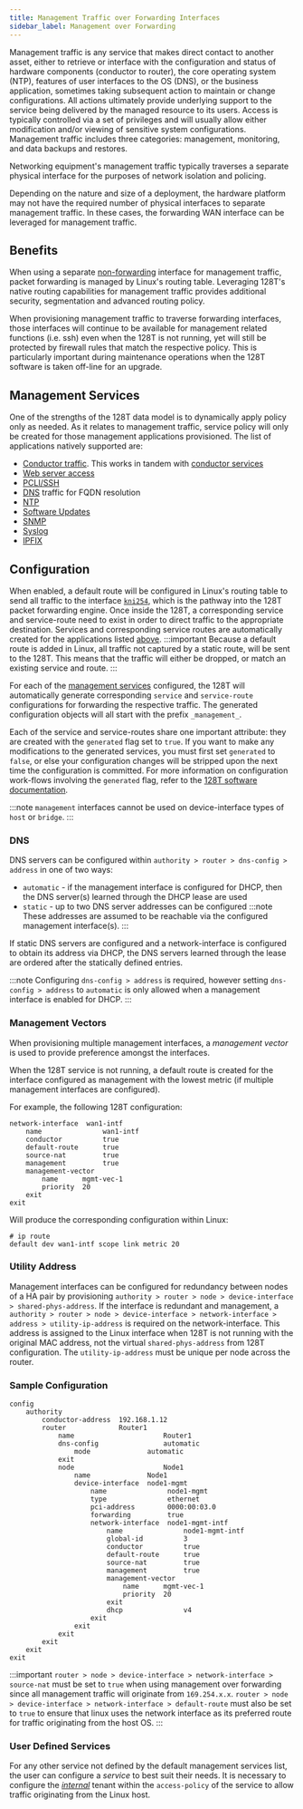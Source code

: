 ```yaml
---
title: Management Traffic over Forwarding Interfaces
sidebar_label: Management over Forwarding
---
```


Management traffic is any service that makes direct contact to another asset, either to retrieve or interface with the configuration and status of hardware components (conductor to router), the core operating system (NTP), features of user interfaces to the OS (DNS), or the business application, sometimes taking subsequent action to maintain or change configurations. All actions ultimately provide underlying support to the service being delivered by the managed resource to its users. Access is typically controlled via a set of privileges and will usually allow either modification and/or viewing of sensitive system configurations. Management traffic includes three categories: management, monitoring, and data backups and restores.

Networking equipment's management traffic typically traverses a separate physical interface for the purposes of network isolation and policing.

Depending on the nature and size of a deployment, the hardware platform may not have the required number of physical interfaces to separate management traffic. In these cases, the forwarding WAN interface can be leveraged for management traffic.

## Benefits

When using a separate [non-forwarding](concepts_interface_types.md) interface for management traffic, packet forwarding is managed by Linux's routing table. Leveraging 128T's native routing capabilities for management traffic provides additional security, segmentation and advanced routing policy.

When provisioning management traffic to traverse forwarding interfaces, those interfaces will continue to be available for management related functions (i.e. ssh) even when the 128T is not running, yet will still be protected by firewall rules that match the respective policy. This is particularly important during maintenance operations when the 128T software is taken off-line for an upgrade.

## Management Services

One of the strengths of the 128T data model is to dynamically apply policy only as needed. As it relates to management traffic, service policy will only be created for those management applications provisioned. The list of applications natively supported are:

* [Conductor traffic](concepts_machine_communication.md#router-to-conductor-connectivity). This works in tandem with [conductor services](bcp_conductor_deployment.md)
* [Web server access](config_reference_guide.md#webserver)
* [PCLI/SSH](config_reference_guide.md#address)
* [DNS](#dns) traffic for FQDN resolution
* [NTP](config_reference_guide.md#ntp)
* [Software Updates](config_reference_guide.md#repository)
* [SNMP](config_reference_guide.md#snmp-server)
* [Syslog](config_reference_guide.md#syslog)
* [IPFIX](config_reference_guide.md#syslog)

## Configuration

When enabled, a default route will be configured in Linux's routing table to send all traffic to the interface [`kni254`](concepts_kni.md), which is the pathway into the 128T packet forwarding engine. Once inside the 128T, a corresponding service and service-route need to exist in order to direct traffic to the appropriate destination. Services and corresponding service routes are automatically created for the applications listed [above](#management-services).
:::important
Because a default route is added in Linux, all traffic not captured by a static route, will be sent to the 128T. This means that the traffic will either be dropped, or match an existing service and route.
:::

For each of the [management services](#management-services) configured, the 128T will automatically generate corresponding `service` and `service-route` configurations for forwarding the respective traffic. The generated configuration objects will all start with the prefix `_management_`.

Each of the service and service-routes share one important attribute: they are created with the `generated` flag set to `true`. If you want to make any modifications to the generated services, you must first set `generated` to `false`, or else your configuration changes will be stripped upon the next time the configuration is committed. For more information on configuration work-flows involving the `generated` flag, refer to the [128T software documentation](config_basics.md#generated-configuration).

:::note
`management` interfaces cannot be used on device-interface types of `host` or `bridge`.
:::

### DNS

DNS servers can be configured within `authority > router > dns-config > address` in one of two ways:

* `automatic` - if the management interface is configured for DHCP, then the DNS server(s) learned through the DHCP lease are used
* `static` - up to two DNS server addresses can be configured
  :::note
  These addresses are assumed to be reachable via the configured management interface(s).
  :::

If static DNS servers are configured and a network-interface is configured to obtain its address via DHCP, the DNS servers learned through the lease are ordered after the statically defined entries.

:::note
Configuring `dns-config > address` is required, however setting `dns-config > address` to `automatic` is only allowed when a management interface is enabled for DHCP.
:::

### Management Vectors

When provisioning multiple management interfaces, a _management vector_ is used to provide preference amongst the interfaces.

When the 128T service is not running, a default route is created for the interface configured as management with the lowest metric (if multiple management interfaces are configured).

For example, the following 128T configuration:
```
network-interface  wan1-intf
    name               wan1-intf
    conductor          true
    default-route      true
    source-nat         true
    management         true
    management-vector
        name      mgmt-vec-1
        priority  20
    exit
exit
```

Will produce the corresponding configuration within Linux:
```
# ip route
default dev wan1-intf scope link metric 20
```

### Utility Address

Management interfaces can be configured for redundancy between nodes of a HA pair by provisioning `authority > router > node > device-interface > shared-phys-address`. If the interface is redundant and management, a `authority > router > node > device-interface > network-interface > address > utility-ip-address` is required on the network-interface. This address is assigned to the Linux interface when 128T is not running with the original MAC address, not the virtual `shared-phys-address` from 128T configuration. The `utility-ip-address` must be unique per node across the router.


### Sample Configuration

```
config
    authority
        conductor-address  192.168.1.12
        router             Router1
            name                      Router1
            dns-config                automatic
                mode              automatic
            exit
            node                      Node1
                name              Node1
                device-interface  node1-mgmt
                    name               node1-mgmt
                    type               ethernet
                    pci-address        0000:00:03.0
                    forwarding         true
                    network-interface  node1-mgmt-intf
                        name               node1-mgmt-intf
                        global-id          3
                        conductor          true
                        default-route      true
                        source-nat         true
                        management         true
                        management-vector
                            name      mgmt-vec-1
                            priority  20
                        exit
                        dhcp               v4
                    exit
                exit
            exit
        exit
    exit
exit
```

:::important
`router > node > device-interface > network-interface > source-nat` must be set to `true` when using management over forwarding since all management traffic will originate from `169.254.x.x`.
`router > node > device-interface > network-interface > default-route` must also be set to `true` to ensure that linux uses the network interface as its preferred route for traffic originating from the host OS.
:::

### User Defined Services

For any other service not defined by the default management services list, the user can configure a _service_ to best suit their needs. It is necessary to configure the [_internal_](bcp_tenants.mdx#the-internal-tenant) tenant within the `access-policy` of the service to allow traffic originating from the Linux host.
